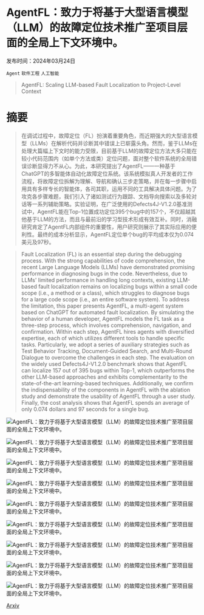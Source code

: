 # AgentFL：致力于将基于大型语言模型（LLM）的故障定位技术推广至项目层面的全局上下文环境中。

发布时间：2024年03月24日

`Agent` `软件工程` `人工智能`

> AgentFL: Scaling LLM-based Fault Localization to Project-Level Context

# 摘要

> 在调试过程中，故障定位（FL）扮演着重要角色，而近期强大的大型语言模型（LLMs）在解析代码并诊断其中错误上已崭露头角。然而，鉴于LLMs在处理大篇幅上下文时的能力受限，目前基于LLM的故障定位方法大多只能在较小代码范围内（如单个方法或类）定位问题，面对整个软件系统的全局错误诊断显得力不从心。为此，本研究提出了AgentFL——一种基于ChatGPT的多智能体自动化故障定位系统。该系统模拟真人开发者的工作流程，将故障定位拆解为理解、导航和确认三步走策略，并在每一步骤中启用具有多样专长的智能体，各司其职，运用不同的工具解决具体问题。为了攻克各步骤难题，我们引入了诸如测试行为跟踪、文档导向搜索以及多轮对话等一系列辅助策略。实验证明，在广泛使用的Defects4J-V1.2.0基准测试中，AgentFL能在Top-1位置成功定位395个bug中的157个，不仅超越其他基于LLM的方法，而且与最前沿的学习型技术形成有效互补。同时，消融研究肯定了AgentFL内部组件的重要性，用户研究则展示了其实际应用的便利性。最终的成本分析显示，AgentFL定位单个bug的平均成本仅为0.074美元及97秒。

> Fault Localization (FL) is an essential step during the debugging process. With the strong capabilities of code comprehension, the recent Large Language Models (LLMs) have demonstrated promising performance in diagnosing bugs in the code. Nevertheless, due to LLMs' limited performance in handling long contexts, existing LLM-based fault localization remains on localizing bugs within a small code scope (i.e., a method or a class), which struggles to diagnose bugs for a large code scope (i.e., an entire software system). To address the limitation, this paper presents AgentFL, a multi-agent system based on ChatGPT for automated fault localization. By simulating the behavior of a human developer, AgentFL models the FL task as a three-step process, which involves comprehension, navigation, and confirmation. Within each step, AgentFL hires agents with diversified expertise, each of which utilizes different tools to handle specific tasks. Particularly, we adopt a series of auxiliary strategies such as Test Behavior Tracking, Document-Guided Search, and Multi-Round Dialogue to overcome the challenges in each step. The evaluation on the widely used Defects4J-V1.2.0 benchmark shows that AgentFL can localize 157 out of 395 bugs within Top-1, which outperforms the other LLM-based approaches and exhibits complementarity to the state-of-the-art learning-based techniques. Additionally, we confirm the indispensability of the components in AgentFL with the ablation study and demonstrate the usability of AgentFL through a user study. Finally, the cost analysis shows that AgentFL spends an average of only 0.074 dollars and 97 seconds for a single bug.

![AgentFL：致力于将基于大型语言模型（LLM）的故障定位技术推广至项目层面的全局上下文环境中。](../../../paper_images/2403.16362/x1.png)

![AgentFL：致力于将基于大型语言模型（LLM）的故障定位技术推广至项目层面的全局上下文环境中。](../../../paper_images/2403.16362/x2.png)

![AgentFL：致力于将基于大型语言模型（LLM）的故障定位技术推广至项目层面的全局上下文环境中。](../../../paper_images/2403.16362/x3.png)

![AgentFL：致力于将基于大型语言模型（LLM）的故障定位技术推广至项目层面的全局上下文环境中。](../../../paper_images/2403.16362/x4.png)

![AgentFL：致力于将基于大型语言模型（LLM）的故障定位技术推广至项目层面的全局上下文环境中。](../../../paper_images/2403.16362/x5.png)

![AgentFL：致力于将基于大型语言模型（LLM）的故障定位技术推广至项目层面的全局上下文环境中。](../../../paper_images/2403.16362/x6.png)

![AgentFL：致力于将基于大型语言模型（LLM）的故障定位技术推广至项目层面的全局上下文环境中。](../../../paper_images/2403.16362/x7.png)

![AgentFL：致力于将基于大型语言模型（LLM）的故障定位技术推广至项目层面的全局上下文环境中。](../../../paper_images/2403.16362/x8.png)

![AgentFL：致力于将基于大型语言模型（LLM）的故障定位技术推广至项目层面的全局上下文环境中。](../../../paper_images/2403.16362/x9.png)

[Arxiv](https://arxiv.org/abs/2403.16362)